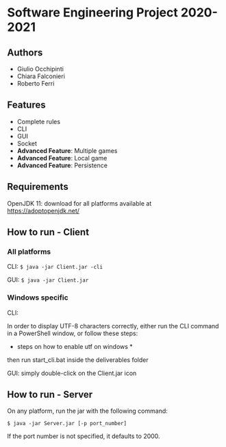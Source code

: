 Software Engineering Project 2020-2021
======================================

Authors
-------
- Giulio Occhipinti
- Chiara Falconieri
- Roberto Ferri

Features
--------
- Complete rules
- CLI
- GUI
- Socket
- **Advanced Feature**: Multiple games
- **Advanced Feature**: Local game
- **Advanced Feature**: Persistence

Requirements
------------
OpenJDK 11: download for all platforms available at https://adoptopenjdk.net/

How to run - Client
-------------------

### All platforms

CLI: `$ java -jar Client.jar -cli`

GUI: `$ java -jar Client.jar`

### Windows specific

CLI:

In order to display UTF-8 characters correctly, either run the CLI command in a PowerShell window, or follow these steps:

* steps on how to enable utf on windows *

then run start_cli.bat inside the deliverables folder

GUI: simply double-click on the Client.jar icon

How to run - Server
------------------
On any platform, run the jar with the following command:

`$ java -jar Server.jar [-p port_number]`

If the port number is not specified, it defaults to 2000.
